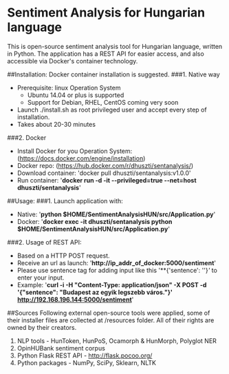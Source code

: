 # Sentiment Analysis for Hungarian language

This is open-source sentiment analysis tool for Hungarian language, written in Python. The application has a REST API for easier access, and also accessible via Docker's container technology.

##Installation:
Docker container installation is suggested.
###1. Native way
- Prerequisite: linux Operation System
	- Ubuntu 14.04 or plus is supported
	- Support for Debian, RHEL, CentOS coming very soon
- Launch ./install.sh as root privileged user and accept every step of installation.					
- Takes about 20-30 minutes
	
###2. Docker 
- Install Docker for you Operation System: (https://docs.docker.com/engine/installation)
- Docker repo: (https://hub.docker.com/r/dhuszti/sentanalysis/)
- Download container: 'docker pull dhuszti/sentanalysis:v1.0.0'
- Run container: '**docker run -d -it --privileged=true --net=host dhuszti/sentanalysis**'

##Usage:
###1. Launch application with: 
- Native: '**python $HOME/SentimentAnalysisHUN/src/Application.py**'
- Docker: '**docker exec -it dhuszti/sentanalysis python $HOME/SentimentAnalysisHUN/src/Application.py**'

###2. Usage of REST API:
- Based on a HTTP POST request.
- Receive an url as launch: '**http://ip_addr_of_docker:5000/sentiment**'
- Please use sentence tag for adding input like this '**{'sentence': '<write your input here>'}*'* to enter your input.
- Example: '**curl -i -H "Content-Type: application/json" -X POST -d '{"sentence": "Budapest az egyik legszebb város."}' http://192.168.196.144:5000/sentiment**'

##Sources
Following external open-source tools were applied, some of their installer files are collected at /resources folder. All of their rights are owned by their creators.

1. NLP tools - HunToken, HunPoS, Ocamorph & HunMorph, Polyglot NER
2. OpinHUBank sentiment corpus
3. Python Flask REST API - http://flask.pocoo.org/
4. Python packages - NumPy, SciPy, Sklearn, NLTK
